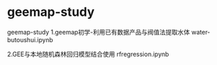 # geemap-study
geemap-study
1.geemap初学-利用已有数据产品与阀值法提取水体 water-butoushui.ipynb



2.GEE与本地随机森林回归模型结合使用 rfregression.ipynb
